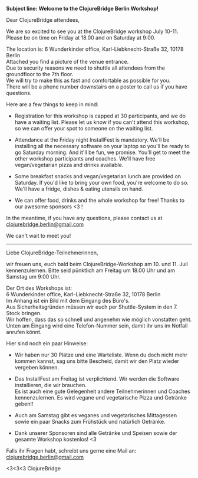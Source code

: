 **Subject line: Welcome to the ClojureBridge Berlin Workshop!**


Dear ClojureBridge attendees,

We are so excited to see you at the ClojureBridge workshop July 10-11.
Please be on time on Friday at 18.00 and on Saturday at 9:00.

The location is:
6 Wunderkinder office, Karl-Liebknecht-Straße 32, 10178 Berlin  
Attached you find a picture of the venue entrance.  
Due to security reasons we need to shuttle all attendees from the groundfloor to the 7th floor.  
We will try to make this as fast and comfortable as possible for you.  
There will be a phone number downstairs on a poster to call us if you have questions.  

Here are a few things to keep in mind:

* Registration for this workshop is capped at 30 participants, and we do have a waiting list. 
Please let us know if you can't attend this workshop, so we can offer your spot to someone on the waiting list.

* Attendance at the Friday night InstallFest is mandatory. 
We'll be installing all the necessary software on your laptop so you'll be ready to go Saturday morning. 
And it'll be fun, we promise. You'll get to meet the other workshop participants and coaches. 
We'll have free vegan/vegetarian pizza and drinks available.

* Some breakfast snacks and vegan/vegetarian lunch are provided on Saturday. 
If you'd like to bring your own food, you're welcome to do so. 
We'll have a fridge, dishes & eating utensils on hand.

* We can offer food, drinks and the whole workshop for free! Thanks to our awesome sponsors <3 !

In the meantime, if you have any questions, please contact us at clojurebridge.berlin@gmail.com

We can't wait to meet you!

----- ----------- ----------

Liebe ClojureBridge-Teilnehmerinnen,

wir freuen uns, euch bald beim ClojureBridge-Workshop am 10. und 11. Juli kennenzulernen.
Bitte seid pünktlich am Freitag um 18.00 Uhr und am Samstag um 9:00 Uhr.

Der Ort des Workshops ist:  
6 Wunderkinder office, Karl-Liebknecht-Straße 32, 10178 Berlin  
Im Anhang ist ein Bild mit dem Eingang des Büro's.  
Aus Sicherheitsgründen müssen wir euch per Shuttle-System in den 7. Stock bringen.  
Wir hoffen, dass das so schnell und angenehm wie möglich vonstatten geht.  
Unten am Eingang wird eine Telefon-Nummer sein, damit ihr uns im Notfall anrufen könnt.  

Hier sind noch ein paar Hinweise:

* Wir haben nur 30 Plätze und eine Warteliste. Wenn du doch nicht mehr kommen kannst, sag uns bitte Bescheid, damit wir den Platz wieder vergeben können.

* Das InstallFest am Freitag ist verplichtend. Wir werden die Software installieren, die wir brauchen.  
Es ist auch eine gute Gelegenheit andere Teilnehmerinnen und Coaches kennenzulernen.
Es wird vegane und vegetarische Pizza und Getränke geben!!

* Auch am Samstag gibt es veganes und vegetarisches Mittagessen sowie ein paar Snacks zum Frühstück und natürlich Getränke.

* Dank unserer Sponsoren sind alle Getränke und Speisen sowie der gesamte Workshop kostenlos!  <3

Falls ihr Fragen habt, schreibt uns gerne eine Mail an: clojurebridge.berlin@gmail.com

<3<3<3 ClojureBridge
